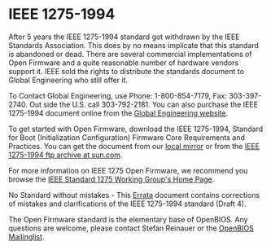 # IEEE 1275-1994
After 5 years the IEEE 1275-1994 standard got withdrawn by the IEEE
Standards Association. This does by no means implicate that this
standard is abandoned or dead. There are several commercial
implementations of Open Firmware and a quite reasonable number of
hardware vendors support it. IEEE sold the rights to distribute the
standards document to Global Engineering who still offer it.

To Contact Global Engineering, use Phone: 1-800-854-7179, Fax:
303-397-2740. Out side the U.S. call 303-792-2181. You can also purchase
the IEEE 1275-1994 document online from the [Global Engineering
website](http://global.ihs.com/).

To get started with Open Firmware, download the IEEE 1275-1994, Standard
for Boot (Initialization Configuration) Firmware Core Requirements and
Practices. You can get the document from our [local
mirror](http://www.openbios.org/data/docs/of1275.pdf) or from the [IEEE
1275-1994 ftp archive at
sun.com](ftp://playground.sun.com/pub/p1275/coredoc/1275-1994/1275.ps.gz).

For more information on IEEE 1275 Open Firmware, we recommend you browse
the [IEEE Standard 1275 Working Group's Home
Page](http://playground.sun.com/pub/p1275).

No Standard without mistakes - This
[Errata](http://www.openbios.org/data/docs/1275errata.pdf) document
contains corrections of mistakes and clarifications of the IEEE
1275-1994 standard (Draft 4).

The Open Firmware standard is the elementary base of OpenBIOS. Any
questions are welcome, please contact Stefan Reinauer or the [OpenBIOS
Mailinglist](Mailinglist).
